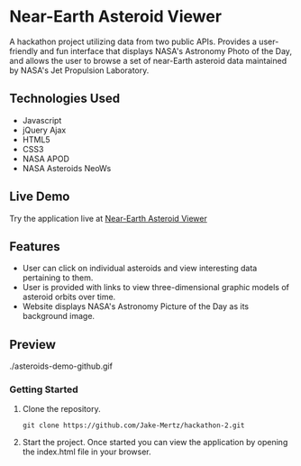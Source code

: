 # Near-Earth Asteroid Viewer
A hackathon project utilizing data from two public APIs. Provides a user-friendly and fun interface that displays NASA's Astronomy Photo of the Day, and allows the user to browse a set of near-Earth asteroid data maintained by NASA's Jet Propulsion Laboratory. 

## Technologies Used

- Javascript
- jQuery Ajax
- HTML5
- CSS3
- NASA APOD
- NASA Asteroids NeoWs

## Live Demo

Try the application live at [Near-Earth Asteroid Viewer](https://jake-mertz.github.io/Near-Earth-Asteroid-Viewer/)

## Features

- User can click on individual asteroids and view interesting data pertaining to them.
- User is provided with links to view three-dimensional graphic models of asteroid orbits over time. 
- Website displays NASA's Astronomy Picture of the Day as its background image.

## Preview

./asteroids-demo-github.gif

### Getting Started

1. Clone the repository.

    ```shell
    git clone https://github.com/Jake-Mertz/hackathon-2.git
    ```
2. Start the project. Once started you can view the application by opening the index.html file in your browser.
